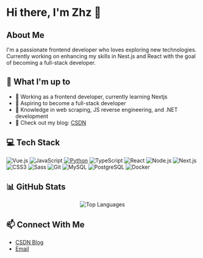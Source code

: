 # Hi there, I'm Zhz 👋

## About Me
I'm a passionate frontend developer who loves exploring new technologies. Currently working on enhancing my skills in Nest.js and React with the goal of becoming a full-stack developer.

## 🚀 What I'm up to
- 🌱 Working as a frontend developer, currently learning Nextjs
- 👯 Aspiring to become a full-stack developer
- 🔭 Knowledge in web scraping, JS reverse engineering, and .NET development
- 📝 Check out my blog: [CSDN](https://blog.csdn.net/qq_51688013?spm=1000.2115.3001.5343)

## 💻 Tech Stack
![Vue.js](https://img.shields.io/badge/-Vue.js-4FC08D?style=for-the-badge&logo=Vue.js&logoColor=ffffff)
![JavaScript](https://img.shields.io/badge/JavaScript-F7DF1E?style=for-the-badge&logo=JavaScript&logoColor=000000)
[![Python](https://img.shields.io/badge/-Python-3776AB?style=for-the-badge&logo=python&logoColor=ffffff)](https://www.python.org/)
![TypeScript](https://img.shields.io/badge/-TypeScript-3178C6?style=for-the-badge&logo=typescript&logoColor=ffffff)
![React](https://img.shields.io/badge/-React-61DAFB?style=for-the-badge&logo=react&logoColor=000000)
![Node.js](https://img.shields.io/badge/-Node.js-339933?style=for-the-badge&logo=node.js&logoColor=ffffff)
![Next.js](https://img.shields.io/badge/-Next.js-000000?style=for-the-badge&logo=next.js&logoColor=ffffff)
![CSS3](https://img.shields.io/badge/-CSS3-1572B6?style=for-the-badge&logo=css3&logoColor=ffffff)
![Sass](https://img.shields.io/badge/-Sass-CC6699?style=for-the-badge&logo=sass&logoColor=ffffff)
![Git](https://img.shields.io/badge/-Git-F05032?style=for-the-badge&logo=git&logoColor=ffffff)
![MySQL](https://img.shields.io/badge/-MySQL-4479A1?style=for-the-badge&logo=mysql&logoColor=ffffff)
![PostgreSQL](https://img.shields.io/badge/-PostgreSQL-336791?style=for-the-badge&logo=postgresql&logoColor=ffffff)
![Docker](https://img.shields.io/badge/-Docker-2496ED?style=for-the-badge&logo=docker&logoColor=ffffff)

## 📊 GitHub Stats
<p align="center">
  <img src="https://github-readme-stats.vercel.app/api/top-langs/?username=Zhz4&layout=compact&theme=dark&hide=html" alt="Top Languages" />
</p>

## 📫 Connect With Me
- [CSDN Blog](https://blog.csdn.net/qq_51688013?spm=1000.2115.3001.5343)
- [Email](mailto:1057213071@qq.com)
<!-- 
- [LinkedIn](https://linkedin.com/in/yourprofile)
- [Twitter](https://twitter.com/yourhandle)
-->
